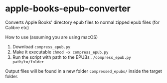# apple-books-epub-converter
Converts Apple Books' directory epub files to normal zipped epub files (for Calibre etc)

How to use (assuming you are using macOS)

1. Download `compress_epub.py`
2. Make it executable `chmod +x compress_epub.py`
3. Run the script with path to the EPUBs `./compress_epub.py path/to/folder`

Output files will be found in a new folder `compressed_epubs/` inside the target folder.
